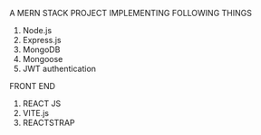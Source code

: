 A MERN STACK PROJECT IMPLEMENTING FOLLOWING THINGS

1) Node.js
2) Express.js
3) MongoDB
4) Mongoose
5) JWT authentication


FRONT END
1) REACT JS
2) VITE.js
3) REACTSTRAP
